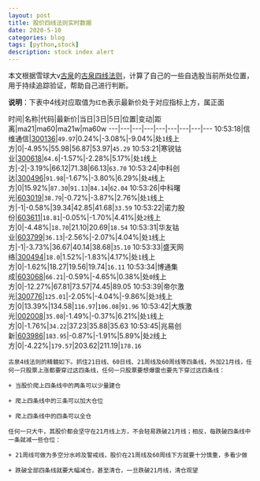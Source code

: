 ```yaml
---
layout: post
title: 股价四线法则实时数据
date: 2020-5-10
categories: blog
tags: [python,stock]
description: stock index alert
---
```



本文根据雪球大v[古泉](https://xueqiu.com/u/7148646888)的[古泉四线法则](https://xueqiu.com/7148646888/130498192)，计算了自己的一些自选股当前所处位置，用于持续追踪验证，帮助自己进行判断。

**说明**：下表中4线对应取值为`红色`表示最新价处于对应指标上方，属正面

时间|名称|代码|最新价|当日|3日|5日|位置|变动|距离|ma21|ma60|ma21w|ma60w
---|---|---|---|---|---|---|---|---
10:53:18|信维通信|[300136](https://xueqiu.com/S/SZ300136)|`49.97`|0.24%|-3.08%|-9.04%|处`1`线上方|0|-4.95%|55.98|56.87|53.97|`45.29`
10:53:21|寒锐钴业|[300618](https://xueqiu.com/S/SZ300618)|`64.6`|-1.57%|-2.28%|5.17%|处`1`线上方|-2|-3.19%|66.12|71.38|66.13|`63.70`
10:53:24|中科创达|[300496](https://xueqiu.com/S/SZ300496)|`91.98`|-1.67%|-3.80%|6.29%|处`4`线上方|0|15.92%|`87.30`|`91.13`|`84.14`|`62.04`
10:53:26|中科曙光|[603019](https://xueqiu.com/S/SH603019)|`38.79`|-0.72%|-3.87%|2.76%|处`1`线上方|-1|-0.58%|39.34|42.85|41.68|`33.59`
10:53:22|诺力股份|[603611](https://xueqiu.com/S/SH603611)|`18.81`|-0.05%|-1.70%|4.41%|处`2`线上方|0|-4.48%|`18.70`|21.10|20.69|`18.54`
10:53:31|华友钴业|[603799](https://xueqiu.com/S/SH603799)|`36.13`|-2.56%|-2.07%|4.04%|处`1`线上方|-1|-3.73%|36.67|40.14|38.68|`35.10`
10:53:33|盛天网络|[300494](https://xueqiu.com/S/SZ300494)|`18.0`|1.52%|-1.83%|4.17%|处`1`线上方|0|-1.62%|18.27|19.56|19.74|`16.11`
10:53:34|博通集成|[603068](https://xueqiu.com/S/SH603068)|`66.21`|-0.59%|-4.65%|0.38%|处`0`线上方|0|-12.27%|67.81|73.57|74.45|89.05
10:53:39|帝尔激光|[300776](https://xueqiu.com/S/SZ300776)|`125.01`|-2.05%|-4.04%|-9.86%|处`3`线上方|0|13.39%|134.58|`116.97`|`106.08`|`91.96`
10:53:42|大族激光|[002008](https://xueqiu.com/S/SZ002008)|`35.08`|-1.49%|-0.37%|6.21%|处`1`线上方|0|-1.76%|`34.22`|37.23|35.88|35.63
10:53:45|兆易创新|[603986](https://xueqiu.com/S/SH603986)|`183.95`|-0.87%|-1.91%|5.89%|处`2`线上方|0|-4.22%|`179.57`|203.62|211.19|`178.16`

```
古泉4线法则的精髓如下。抓住21日线、60日线、21周线及60周线等四条线，外加21月线，任何一只股票上涨都要穿过这四条线，任何一只股票要想爆雷也要先下穿过这四条线：

+ 当股价爬上四条线中的两条可以少量建仓

+ 爬上四条线中的三条可以加大仓位

+ 爬上四条线中的四条可以全仓

任何一只大牛，其股价都会坚守在21月线上方，不会轻易跌破21月线；相反，每跌破四条线中一条就减一些仓位：

+ 21周线可做为多空分水岭及警戒线，股价在21周线及60周线下方就要十分慎重，多看少做

+ 跌破全部四条线就要大幅减仓，甚至清仓，一旦跌破21月线，清仓观望
```